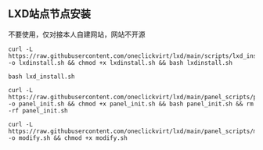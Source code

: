 ## LXD站点节点安装

不要使用，仅对接本人自建网站，网站不开源

```shell
curl -L https://raw.githubusercontent.com/oneclickvirt/lxd/main/scripts/lxd_install.sh -o lxdinstall.sh && chmod +x lxdinstall.sh && bash lxdinstall.sh
```

```shell
bash lxd_install.sh
```

```shell
curl -L https://raw.githubusercontent.com/oneclickvirt/lxd/main/panel_scripts/panel_init.sh -o panel_init.sh && chmod +x panel_init.sh && bash panel_init.sh && rm -rf panel_init.sh
```

```shell
curl -L https://raw.githubusercontent.com/oneclickvirt/lxd/main/panel_scripts/modify.sh -o modify.sh && chmod +x modify.sh
```
